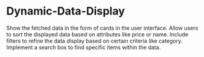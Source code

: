 # Dynamic-Data-Display
Show the fetched data in the form of cards in the user interface. Allow users to sort the displayed data based on attributes like price or name. Include filters to refine the data display based on certain criteria like category. Implement a search box to find specific items within the data.
